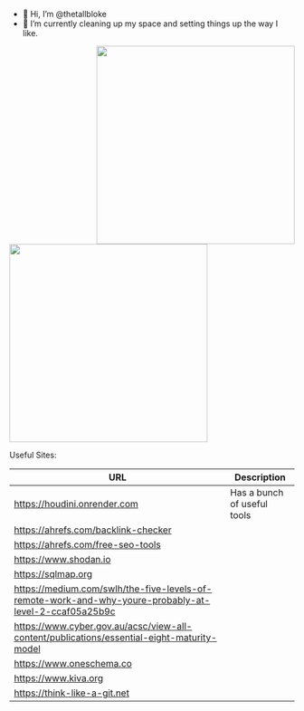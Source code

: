 - 👋 Hi, I’m @thetallbloke
- 🌱 I’m currently cleaning up my space and setting things up the way I like.

<!---
- 👀 I’m interested in ...
- 💞️ I’m looking to collaborate on ...
- 📫 How to reach me ...
--->

<!---
thetallbloke/thetallbloke is a ✨ special ✨ repository because its `README.md` (this file) appears on your GitHub profile.
You can click the Preview link to take a look at your changes.
--->

<div>
<a href="https://github.com/anuraghazra/github-readme-stats"><img src="https://github-readme-stats.vercel.app/api?username=thetallbloke&theme=dark&show_icons=true" width="350" align="right" /></a>
<a href="https://git.io/streak-stats"><img src="http://github-readme-streak-stats.herokuapp.com?user=thetallbloke&theme=highcontrast&hide_border=true" width="350" /></a>
</div>

Useful Sites:
<table>
  <thead><tr><th>URL</th><th>Description</th></tr></thead>
    <tr><td><a href='https://houdini.onrender.com' target='_blank'>https://houdini.onrender.com<a></td><td>Has a bunch of useful tools</td></tr>
    <tr><td><a href='https://ahrefs.com/backlink-checker' target='_blank'>https://ahrefs.com/backlink-checker<a></td><td></td></tr>
    <tr><td><a href='https://ahrefs.com/free-seo-tools' target='_blank'>https://ahrefs.com/free-seo-tools<a></td><td></td></tr>
    <tr><td><a href='https://www.shodan.io' target='_blank'>https://www.shodan.io<a></td><td></td></tr>
    <tr><td><a href='https://sqlmap.org' target='_blank'>https://sqlmap.org<a></td><td></td></tr>
    <tr><td><a href='https://medium.com/swlh/the-five-levels-of-remote-work-and-why-youre-probably-at-level-2-ccaf05a25b9c' target='_blank'>https://medium.com/swlh/the-five-levels-of-remote-work-and-why-youre-probably-at-level-2-ccaf05a25b9c<a></td><td></td></tr>
    <tr><td><a href='https://www.cyber.gov.au/acsc/view-all-content/publications/essential-eight-maturity-model' target='_blank'>https://www.cyber.gov.au/acsc/view-all-content/publications/essential-eight-maturity-model<a></td><td></td></tr>
    <tr><td><a href='https://www.oneschema.co' target='_blank'>https://www.oneschema.co<a></td><td></td></tr>
    <tr><td><a href='https://www.kiva.org' target='_blank'>https://www.kiva.org<a></td><td></td></tr>
    <tr><td><a href='https://think-like-a-git.net' target='_blank'>https://think-like-a-git.net<a></td><td></td></tr>
  <tfoot><tr><td></td><td></td></tr></tfoot>
</table>

